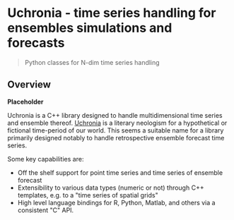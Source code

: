 # Uchronia - time series handling for ensembles simulations and forecasts

> Python classes for N-dim time series handling

## Overview

**Placeholder**

Uchronia is a C++ library designed to handle multidimensional time series and ensemble thereof. [Uchronia](https://en.wikipedia.org/wiki/Uchronia) is a literary neologism for a hypothetical or fictional time-period of our world. This seems a suitable name for a library primarily designed notably to handle retrospective ensemble forecast time series.

Some key capabilities are:

* Off the shelf support for point time series and time series of ensemble forecast
* Extensibility to various data types (numeric or not) through C++ templates, e.g. to a "time series of spatial grids"
* High level language bindings for R, Python, Matlab, and others via a consistent "C" API.
